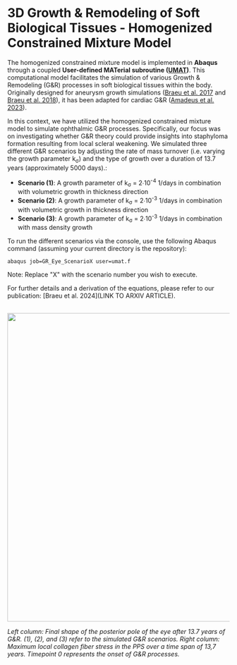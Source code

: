 # 3D Growth & Remodeling of Soft Biological Tissues - Homogenized Constrained Mixture Model

The homogenized constrained mixture model is implemented in **Abaqus** through a coupled **User-defined MATerial subroutine ([UMAT](https://classes.engineering.wustl.edu/2009/spring/mase5513/abaqus/docs/v6.6/books/sub/default.htm?startat=ch01s01asb31.html))**. This computational model facilitates the simulation of various Growth & Remodeling (G&R) processes in soft biological tissues within the body. Originally designed for aneurysm growth simulations ([Braeu et al. 2017](https://pubmed.ncbi.nlm.nih.gov/27921189/) and [Braeu et al. 2018](https://pubmed.ncbi.nlm.nih.gov/30413985/)), it has been adapted for cardiac G&R ([Amadeus et al. 2023](https://link.springer.com/article/10.1007/s10237-023-01747-w)).

In this context, we have utilized the homogenized constrained mixture model to simulate ophthalmic G&R processes. Specifically, our focus was on investigating whether G&R theory could provide insights into staphyloma formation resulting from local scleral weakening. We simulated three different G&R scenarios by adjusting the rate of mass turnover (i.e. varying the growth parameter k<sub>&sigma;</sub>) and the type of growth over a duration of 13.7 years (approximately 5000 days).: 
- **Scenario (1)**: A growth parameter of k<sub>&sigma;</sub> = 2∙10<sup>-4</sup> 1/days in combination with volumetric growth in thickness direction
- **Scenario (2)**: A growth parameter of k<sub>&sigma;</sub> = 2∙10<sup>-3</sup> 1/days in combination with volumetric growth in thickness direction
- **Scenario (3)**: A growth parameter of k<sub>&sigma;</sub> = 2∙10<sup>-3</sup> 1/days in combination with mass density growth

To run the different scenarios via the console, use the following Abaqus command (assuming your current directory is the repository): 

<code>abaqus job=GR_Eye_ScenarioX user=umat.f</code>

Note: Replace "X" with the scenario number you wish to execute.

For further details and a derivation of the equations, please refer to our publication: [Braeu et al. 2024](LINK TO ARXIV ARTICLE).
<br/><br/>
<p align="center">
  <img src="https://github.com/fbraeu90/GR-Eye/assets/142971506/0b674ba0-9c65-413b-87cc-8495a1491d0d" width="700">
</p>
<em>
  Left column: Final shape of the posterior pole of the eye after 13.7 years of G&R. (1), (2), and (3) refer to the simulated G&R scenarios. Right column: Maximum local collagen fiber stress in the PPS 
  over a time span of 13,7 years. Timepoint 0 represents the onset of G&R processes.
</em>
